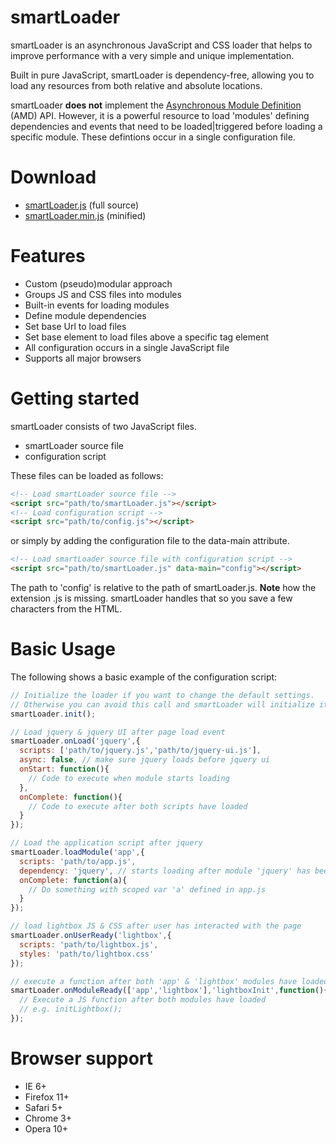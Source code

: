 smartLoader
===========

smartLoader is an asynchronous JavaScript and CSS loader that helps to improve performance with a very simple and unique implementation.

Built in pure JavaScript, smartLoader is dependency-free, allowing you to load any resources from both relative and absolute locations.

smartLoader **does not** implement the [Asynchronous Module Definition](https://github.com/amdjs/amdjs-api/wiki/AMD) (AMD) API. However, it is a powerful resource to load 'modules' defining dependencies and events that need to be loaded|triggered before loading a specific module. These defintions occur in a single configuration file.

Download
===========

* [smartLoader.js](https://github.com/fsevilla/smartLoader/raw/master/smartLoader.js) (full source)
* [smartLoader.min.js](https://github.com/fsevilla/smartLoader/raw/master/smartLoader.min.js) (minified)

Features
===========

* Custom (pseudo)modular approach
* Groups JS and CSS files into modules
* Built-in events for loading modules
* Define module dependencies
* Set base Url to load files
* Set base element to load files above a specific tag element
* All configuration occurs in a single JavaScript file
* Supports all major browsers

Getting started
===========

smartLoader consists of two JavaScript files. 
* smartLoader source file
* configuration script

These files can be loaded as follows:
```html
<!-- Load smartLoader source file -->
<script src="path/to/smartLoader.js"></script>
<!-- Load configuration script -->
<script src="path/to/config.js"></script>
```

or simply by adding the configuration file to the data-main attribute. 
```html
<!-- Load smartLoader source file with configuration script -->
<script src="path/to/smartLoader.js" data-main="config"></script>
```

The path to 'config' is relative to the path of smartLoader.js. **Note** how the extension .js is missing. smartLoader handles that so you save a few characters from the HTML.

Basic Usage
===========

The following shows a basic example of the configuration script:

```js
// Initialize the loader if you want to change the default settings. 
// Otherwise you can avoid this call and smartLoader will initialize itself on page load.
smartLoader.init();

// Load jquery & jquery UI after page load event
smartLoader.onLoad('jquery',{
  scripts: ['path/to/jquery.js','path/to/jquery-ui.js'],
  async: false, // make sure jquery loads before jquery ui
  onStart: function(){
    // Code to execute when module starts loading
  },
  onComplete: function(){
    // Code to execute after both scripts have loaded
  }
});

// Load the application script after jquery
smartLoader.loadModule('app',{
  scripts: 'path/to/app.js',
  dependency: 'jquery', // starts loading after module 'jquery' has been fully loaded
  onComplete: function(a){
    // Do something with scoped var 'a' defined in app.js
  }
});

// load lightbox JS & CSS after user has interacted with the page
smartLoader.onUserReady('lightbox',{
  scripts: 'path/to/lightbox.js',
  styles: 'path/to/lightbox.css'
});

// execute a function after both 'app' & 'lightbox' modules have loaded
smartLoader.onModuleReady(['app','lightbox'],'lightboxInit',function(){
  // Execute a JS function after both modules have loaded
  // e.g. initLightbox();
});

```

Browser support
===========

* IE 6+
* Firefox 11+
* Safari 5+
* Chrome 3+
* Opera 10+

